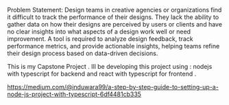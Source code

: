 Problem Statement: Design teams in creative agencies or organizations find it difficult to
track the performance of their designs. They lack the ability to gather data on how their
designs are perceived by users or clients and have no clear insights into what aspects of a
design work well or need improvement. A tool is required to analyze design feedback, track
performance metrics, and provide actionable insights, helping teams refine their design
process based on data-driven decisions.

This is my Capstone Project .
Ill be developing this project using :
nodejs with typescript for backend and react with typescript for frontend .

https://medium.com/@induwara99/a-step-by-step-guide-to-setting-up-a-node-js-project-with-typescript-6df4481cb335


